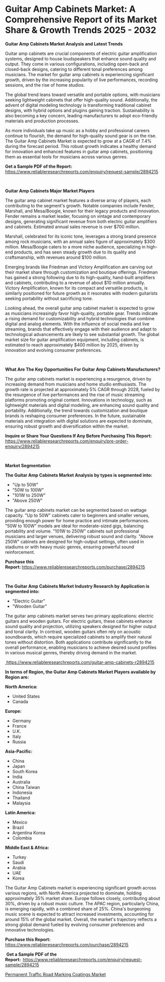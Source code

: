 <p><h1>Guitar Amp Cabinets Market: A Comprehensive Report of its Market Share & Growth Trends 2025 - 2032</h1></p><p><strong>Guitar Amp Cabinets Market Analysis and Latest Trends</strong></p>
<p><p>Guitar amp cabinets are crucial components of electric guitar amplification systems, designed to house loudspeakers that enhance sound quality and output. They come in various configurations, including open-back and closed-back designs, catering to different tonal preferences among musicians. The market for guitar amp cabinets is experiencing significant growth, driven by the increasing popularity of live performances, recording sessions, and the rise of home studios. </p><p>The global trend leans toward versatile and portable options, with musicians seeking lightweight cabinets that offer high-quality sound. Additionally, the advent of digital modeling technology is transforming traditional cabinet designs, with hybrid options and plugins gaining traction. Sustainability is also becoming a key concern, leading manufacturers to adopt eco-friendly materials and production processes.</p><p>As more individuals take up music as a hobby and professional careers continue to flourish, the demand for high-quality sound gear is on the rise. The Guitar Amp Cabinets Market is expected to grow at a CAGR of 7.4% during the forecast period. This robust growth indicates a healthy demand for innovation and enhanced features in guitar amp cabinets, positioning them as essential tools for musicians across various genres.</p></p>
<p><strong>Get a Sample PDF of the Report:&nbsp;</strong> <a href="https://www.reliableresearchreports.com/enquiry/request-sample/2894215?utm_campaign=3090&utm_medium=2&utm_source=Github&utm_content=ia&utm_term=15032025&utm_id=guitar-amp-cabinets">https://www.reliableresearchreports.com/enquiry/request-sample/2894215</a></p>
<p>&nbsp;</p>
<p><strong>Guitar Amp Cabinets Major Market Players</strong></p>
<p><p>The guitar amp cabinet market features a diverse array of players, each contributing to the segment's growth. Notable companies include Fender, Marshall, and Mesa/Boogie, known for their legacy products and innovation. Fender remains a market leader, focusing on vintage and contemporary designs, generating significant revenue from both electric guitar amplifiers and cabinets. Estimated annual sales revenue is over $700 million.</p><p>Marshall, celebrated for its iconic tone, leverages a strong brand presence among rock musicians, with an annual sales figure of approximately $300 million. Mesa/Boogie caters to a more niche audience, specializing in high-end products, and has seen steady growth due to its quality and craftsmanship, with revenues around $100 million.</p><p>Emerging brands like Friedman and Victory Amplification are carving out their market share through customization and boutique offerings. Friedman has gained a strong following due to its high-quality, hand-built amplifiers and cabinets, contributing to a revenue of about $10 million annually. Victory Amplification, known for its compact and versatile products, is similarly positioned for future growth as it resonates with modern guitarists seeking portability without sacrificing tone.</p><p>Looking ahead, the overall guitar amp cabinet market is expected to grow as musicians increasingly favor high-quality, portable gear. Trends indicate a rising demand for customizability and hybrid technologies that combine digital and analog elements. With the influence of social media and live streaming, brands that effectively engage with their audience and adapt to technological advancements are likely to see substantial growth. The global market size for guitar amplification equipment, including cabinets, is estimated to reach approximately $400 million by 2025, driven by innovation and evolving consumer preferences.</p></p>
<p>&nbsp;</p>
<p><strong>What Are The Key Opportunities For Guitar Amp Cabinets Manufacturers?</strong></p>
<p><p>The guitar amp cabinets market is experiencing a resurgence, driven by increasing demand from musicians and home studio enthusiasts. The growth rate is projected at approximately 5% CAGR through 2028, fueled by the resurgence of live performances and the rise of music streaming platforms promoting original content. Innovations in technology, such as lightweight materials and digital modeling, are enhancing sound quality and portability. Additionally, the trend towards customization and boutique brands is reshaping consumer preferences. In the future, sustainable materials and integration with digital solutions are expected to dominate, ensuring robust growth and diversification within the market.</p></p>
<p><strong>Inquire or Share Your Questions If Any Before Purchasing This Report:</strong> <a href="https://www.reliableresearchreports.com/enquiry/pre-order-enquiry/2894215?utm_campaign=3090&utm_medium=2&utm_source=Github&utm_content=ia&utm_term=15032025&utm_id=guitar-amp-cabinets">https://www.reliableresearchreports.com/enquiry/pre-order-enquiry/2894215</a></p>
<p>&nbsp;</p>
<p><strong>Market Segmentation</strong></p>
<p><strong>The Guitar Amp Cabinets Market Analysis by types is segmented into:</strong></p>
<p><ul><li>"Up to 50W"</li><li>"50W to 100W"</li><li>"101W to 250W"</li><li>"Above 250W"</li></ul></p>
<p><p>The guitar amp cabinets market can be segmented based on wattage capacity. "Up to 50W" cabinets cater to beginners and smaller venues, providing enough power for home practice and intimate performances. "50W to 100W" models are ideal for moderate-sized gigs, balancing portability and volume. "101W to 250W" cabinets suit professional musicians and larger venues, delivering robust sound and clarity. "Above 250W" cabinets are designed for high-output settings, often used in stadiums or with heavy music genres, ensuring powerful sound reinforcement.</p></p>
<p><strong>Purchase this Report:&nbsp;</strong><a href="https://www.reliableresearchreports.com/purchase/2894215?utm_campaign=3090&utm_medium=2&utm_source=Github&utm_content=ia&utm_term=15032025&utm_id=guitar-amp-cabinets">https://www.reliableresearchreports.com/purchase/2894215</a></p>
<p>&nbsp;</p>
<p><strong>The Guitar Amp Cabinets Market Industry Research by Application is segmented into:</strong></p>
<p><ul><li>"Electric Guitar"</li><li>"Wooden Guitar"</li></ul></p>
<p><p>The guitar amp cabinets market serves two primary applications: electric guitars and wooden guitars. For electric guitars, these cabinets enhance sound quality and projection, utilizing speakers designed for higher output and tonal clarity. In contrast, wooden guitars often rely on acoustic soundboards, which require specialized cabinets to amplify their natural tones without distortion. Both applications contribute significantly to the overall performance, enabling musicians to achieve desired sound profiles in various musical genres, thereby driving demand in the market.</p></p>
<p><a href="https://www.reliableresearchreports.com/guitar-amp-cabinets-r2894215?utm_campaign=3090&utm_medium=2&utm_source=Github&utm_content=ia&utm_term=15032025&utm_id=guitar-amp-cabinets">&nbsp;https://www.reliableresearchreports.com/guitar-amp-cabinets-r2894215</a></p>
<p><strong>In terms of Region, the Guitar Amp Cabinets Market Players available by Region are:</strong></p>
<p>
    <p> <strong> North America: </strong>
        <ul>
            <li>United States</li>
            <li>Canada</li>
        </ul>
        </p> 
    <p> <strong> Europe: </strong>
        <ul>
            <li>Germany</li>
            <li>France</li>
            <li>U.K.</li>
            <li>Italy</li>
            <li>Russia</li>
        </ul>
        </p> 
    <p> <strong> Asia-Pacific: </strong>
        <ul>
            <li>China</li>
            <li>Japan</li>
            <li>South Korea</li>
            <li>India</li>
            <li>Australia</li>
            <li>China Taiwan</li>
            <li>Indonesia</li>
            <li>Thailand</li>
            <li>Malaysia</li>
        </ul>
        </p> 
    <p> <strong> Latin America: </strong>
        <ul>
            <li>Mexico</li>
            <li>Brazil</li>
            <li>Argentina Korea</li>
            <li>Colombia</li>
        </ul>
        </p> 
    <p> <strong> Middle East & Africa: </strong>
        <ul>
            <li>Turkey</li>
            <li>Saudi</li>
            <li>Arabia</li>
            <li>UAE</li>
            <li>Korea</li>
        </ul>
    </p>
    </p>
<p><p>The Guitar Amp Cabinets market is experiencing significant growth across various regions, with North America projected to dominate, holding approximately 35% market share. Europe follows closely, contributing about 30%, driven by a robust music culture. The APAC region, particularly China, is emerging rapidly, with a combined share of 25%. China's burgeoning music scene is expected to attract increased investments, accounting for around 15% of the global market. Overall, the market's trajectory reflects a strong global demand fueled by evolving consumer preferences and innovative technologies.</p></p>
<p><strong>Purchase this Report: </strong><a href="https://www.reliableresearchreports.com/purchase/2894215?utm_campaign=3090&utm_medium=2&utm_source=Github&utm_content=ia&utm_term=15032025&utm_id=guitar-amp-cabinets">https://www.reliableresearchreports.com/purchase/2894215</a></p>
<p>&nbsp;<strong>Get a Sample PDF of the Report:&nbsp;&nbsp;</strong><a href="https://www.reliableresearchreports.com/enquiry/request-sample/2894215?utm_campaign=3090&utm_medium=2&utm_source=Github&utm_content=ia&utm_term=15032025&utm_id=guitar-amp-cabinets">https://www.reliableresearchreports.com/enquiry/request-sample/2894215</a></p>
<p><strong></strong></p>
<p><p><a href="https://github.com/verikaahova/Market-Research-Report-List-1/blob/main/permanent-traffic-road-marking-coatings-market.md?utm_campaign=3090&utm_medium=2&utm_source=Github&utm_content=ia&utm_term=15032025&utm_id=guitar-amp-cabinets">Permanent Traffic Road Marking Coatings Market</a></p></p>
